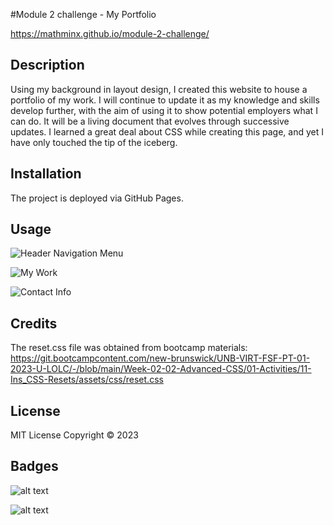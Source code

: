 #Module 2 challenge - My Portfolio

https://mathminx.github.io/module-2-challenge/

## Description

Using my background in layout design, I created this website to house a portfolio of my work. I will continue to update it as my knowledge and skills develop further, with the aim of using it to show potential employers what I can do. It will be a living document that evolves through successive updates. I learned a great deal about CSS while creating this page, and yet I have only touched the tip of the iceberg. 

## Installation

The project is deployed via GitHub Pages.

## Usage

![Header Navigation Menu](https://user-images.githubusercontent.com/122234007/215367942-72e85f3c-6c90-4179-8d19-2a744261611b.png)

![My Work](https://user-images.githubusercontent.com/122234007/215368003-16bc920f-f12d-4563-89f3-324ca3b3161c.png)

![Contact Info](https://user-images.githubusercontent.com/122234007/215368030-84218e89-0ac9-42cf-9403-b1e34ce43b7d.png)


## Credits

The reset.css file was obtained from bootcamp materials:
 https://git.bootcampcontent.com/new-brunswick/UNB-VIRT-FSF-PT-01-2023-U-LOLC/-/blob/main/Week-02-02-Advanced-CSS/01-Activities/11-Ins_CSS-Resets/assets/css/reset.css

## License

MIT License Copyright © 2023

## Badges

![alt text](https://img.shields.io/badge/HTML-239120?style=for-the-badge&logo=html5&logoColor=white)

![alt text]( https://img.shields.io/badge/CSS-239120?&style=for-the-badge&logo=css3&logoColor=white)


